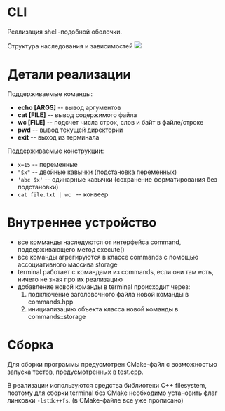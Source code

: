 # CLI

Реализация shell-подобной оболочки.

Структура наследования и зависимостей ![](https://github.com/ivanrybin/itmo-hws-architecture/blob/cli/terminal_class_diagram.svg)

# Детали реализации

Поддерживаемые команды:
- **echo [ARGS]** -- вывод аргументов
- **cat [FILE]**  -- вывод содержимого файла
- **wc [FILE]**   -- подсчет числа строк, слов и байт в файле/строке
- **pwd**         -- вывод текущей директории
- **exit**        -- выход из терминала

Поддерживаемые конструкции:
- `x=15` -- переменные
- `"$x"` -- двойные кавычки (подстановка переменных)
- `'abc $x'` --  одинарные кавычки (сохранение форматирования без подстановки)
- `cat file.txt | wc ` -- конвеер


# Внутреннее устройство
- все комманды наследуются от интерфейса command, поддерживающего метод execute() 
- все команды агрегируются в классе commands с помощью ассоциативного массива storage
- terminal работает с командами из commands, если они там есть, ничего не зная про их реализацию
- добавление новой команды в terminal происходит через:
    1. подключение заголовочного файла новой команды в commands.hpp 
    2. инициализацию объекта класса новой команды в commands::storage


# Сборка
Для сборки программы предусмотрен CMake-файл с возможностью запуска тестов, предусмотренных в test.cpp.

В реализации используются средства библиотеки C++ filesystem, поэтому для сборки terminal без CMake необходимо установить флаг линковки `-lstdc++fs`. (в CMake-файле все уже прописано)
   
